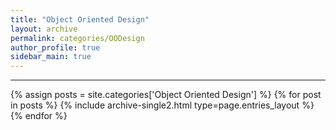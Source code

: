 ```yaml
---
title: "Object Oriented Design"
layout: archive
permalink: categories/OODesign
author_profile: true
sidebar_main: true
---
```


<!-- 공백이 포함되어 있는 카테고리 이름의 경우 site.categories['a b c'] 이런식으로! -->

***

{% assign posts = site.categories['Object Oriented Design'] %}
{% for post in posts %} {% include archive-single2.html type=page.entries_layout %} {% endfor %}
